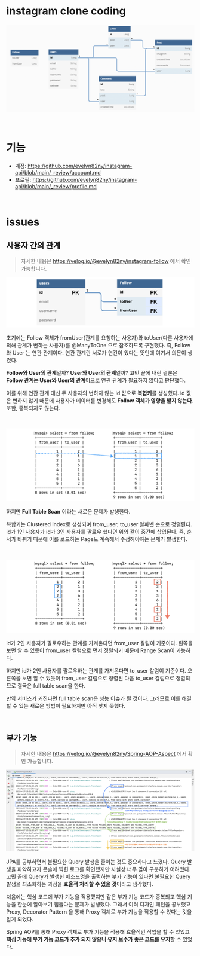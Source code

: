 # instagram clone coding

![png](/_image/diagram.png)

<br>

# 기능

- 계정: https://github.com/evelyn82ny/instagram-api/blob/main/_review/account.md
- 프로필: https://github.com/evelyn82ny/instagram-api/blob/main/_review/profile.md

<br>

# issues

## 사용자 간의 관계

> 자세한 내용은 https://velog.io/@evelyn82ny/instagram-follow 에서 확인 가능합니다.

![png](/_image/failed_attempt2_diagram.png)

초기에는 Follow 객체가 fromUser(관계를 요청하는 사용자)와 toUser(다른 사용자에 의해 관계가 변하는 사용자)를 @ManyToOne 으로 참조하도록 구현했다.
즉, Follow 와 User 는 연관 관계이다. 연관 관계란 서로가 연간이 있다는 뜻인데 여기서 의문이 생겼다.<br>

**Follow와 User의 관계**일까? **User와 User의 관계**일까?
고민 끝에 내린 결론은 **Follow 관계는 User와 User의 관계**이므로 연관 관계가 필요하지 않다고 판단했다.<br>

이를 위해 연관 관계 대신 두 사용자의 변하지 않는 id 값으로 **복합키**를 생성했다.
id 값은 변하지 않기 때문에 사용자가 데이터를 변경해도 **Follow 객체가 영향을 받지 않는다**.
또한, 중복되지도 않는다.

<br>

![png](/_image/clustered_index.png)

하지만 **Full Table Scan** 이라는 새로운 문제가 발생한다.<br>

복합키는 Clustered Index로 생성되며 from_user, to_user 알파벳 순으로 정렬된다. 
id가 1인 사용자가 id가 3인 사용자를 팔로우 했다면 위와 같이 중간에 삽입된다.
즉, 순서가 바뀌기 때문에 이를 로드하는 Page도 계속해서 수정해야하는 문제가 발생한다.

<br>

![png](/_image/full_table_scan.png)

id가 2인 사용자가 팔로우하는 관계를 가져온다면 from_user 칼럼이 기준이다. 
왼쪽을 보면 알 수 있듯이 from_user 칼럼으로 먼저 정렬되기 때문에 Range Scan이 가능하다.<br>

하지만 id가 2인 사용자를 팔로우하는 관계를 가져온다면 to_user 칼럼이 기준이다. 
오른쪽을 보면 알 수 있듯이 from_user 칼럼으로 정렬된 다음 to_user 칼럼으로 정렬되므로 결국은 full table scan을 한다.<br>

만약 서비스가 커진다면 full table scan은 성능 이슈가 될 것이다. 
그러므로 이를 해결할 수 있는 새로운 방법이 필요하지만 아직 찾지 못했다.

<br>

## 부가 기능

> 자세한 내용은 https://velog.io/@evelyn82ny/Spring-AOP-Aspect 에서 확인 가능합니다.

![png](/_image/TraceAspect_result.png)

JPA를 공부하면서 불필요한 Query 발생을 줄이는 것도 중요하다고 느꼈다.
Query 발생을 파악하고자 콘솔에 찍힌 로그를 확인했지만 사실상 너무 많아 구분하기 어려웠다.
고민 끝에 Query가 발생한 메소드명을 출력하는 부가 기능이 있다면 불필요한 Query 발생을 최소화하는 과정을 **효율적 처리할 수 있을 것**이라고 생각했다.<br>

처음에는 핵심 코드에 부가 기능을 적용했지만 같은 부가 기능 코드가 중복되고 핵심 기능을 한눈에 알아보기 힘들다는 문제가 발생했다.
그래서 여러 디자인 패턴을 공부했고 Proxy, Decorator Pattern 을 통해 Proxy 객체로 부가 기능을 적용할 수 있다는 것을 알게 되었다.<br>

Spring AOP를 통해 Proxy 객체로 부가 기능을 적용해 효율적인 작업을 할 수 있었고 **핵심 기능에 부가 기능 코드가 추가 되지 않으니 유지 보수가 좋은 코드를 유지**할 수 있었다.

